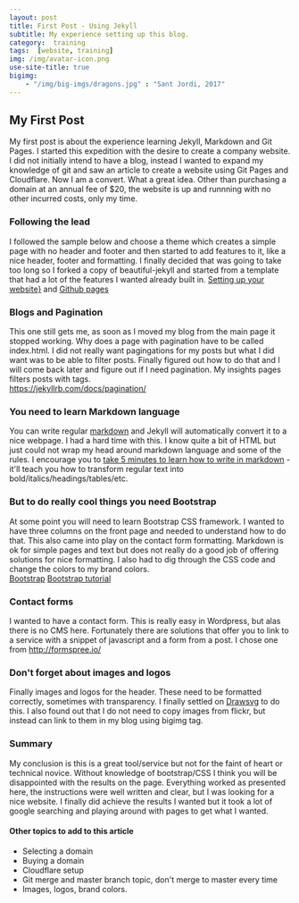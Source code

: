 ```yaml
---
layout: post
title: First Post - Using Jekyll
subtitle: My experience setting up this blog.
category:  training
tags:  [website, training]
img: /img/avatar-icon.png
use-site-title: true
bigimg:
    - "/img/big-imgs/dragons.jpg" : "Sant Jordi, 2017"
---
```


## My First Post

My first post is about the experience learning Jekyll, Markdown and Git Pages.   I started this expedition with
the desire to create a company website.  I did not initially intend to have a blog, instead I wanted to expand my 
knowledge of git and saw an article to create a website using Git Pages and Cloudflare.  Now I am a convert.
What a great idea.  Other than purchasing a domain at an annual fee of $20, the website is up and runnning
with no other incurred costs, only my time.  

### Following the lead

I followed the sample below and choose a theme which creates a simple page with no header and footer and then started to add features to it, like a nice header, footer and formatting.    I finally decided that was going to take too long so I forked a copy of beautiful-jekyll and started from a template that had a lot of the features I wanted already built in. 
[Setting up your website}](https://medium.freecodecamp.com/an-illustrated-guide-for-setting-up-your-website-using-github-cloudflare-5a7a11ca9465) and
[Github pages](https://www.smashingmagazine.com/2014/08/build-blog-jekyll-github-pages/)

### Blogs and Pagination

This one still gets me, as soon as I moved my blog from the main page it stopped working.   Why does a page with pagination have to be called index.html. I did not really want pagingations for my posts but what I did want was to be able to filter posts.  Finally figured out how to do that and  I will come back later and figure out if I need pagination.  My insights pages filters posts with tags.  
https://jekyllrb.com/docs/pagination/

### You need to learn Markdown language

You can write regular [markdown](http://markdowntutorial.com/)  and Jekyll will automatically convert it to a nice webpage.  I had a hard time with this. I know quite a bit of HTML but just could not wrap my head around markdown language and some of the rules.   I encourage you to [take 5 minutes to learn how to write in markdown](http://markdowntutorial.com/) - it'll teach you how to transform regular text into bold/italics/headings/tables/etc.

### But to do really cool things you need Bootstrap

At some point you will need to learn Bootstrap CSS framework.  I wanted to have three columns on the front page and needed to understand how to do that.  This also came into play on the contact form formatting.  Markdown is ok for simple pages and text but does not really do a good job of offering solutions for nice formatting.  I also had to dig through the CSS code and change the colors to my brand colors.  
[Bootstrap](http://getbootstrap.com/css/)
[Bootstrap tutorial](http://www.tutorialrepublic.com/twitter-bootstrap-tutorial/)

### Contact forms 

I wanted to have a contact form.  This is really easy in Wordpress, but alas there is no CMS here. Fortunately there are solutions that offer you to link to a service with a snippet of javascript and a form from a post.  I chose one from http://formspree.io/

### Don't forget about images and logos

Finally images and logos for the header.  These need to be formatted correctly, sometimes with transparency.  I finally settled on [Drawsvg](http://drawsvg.org/) to do this.  I also found out that I do not need to copy images from flickr, but instead can link to them in my blog using bigimg tag.  

### Summary

My conclusion is this is a great tool/service but not for the faint of heart or technical novice.   Without knowledge of bootstrap/CSS I think you will be disappointed with the results on the page.  Everything worked as presented here, the instructions were well written and clear, but I was looking for a nice website.    I finally did achieve the results I wanted but it took a lot of google searching and playing around with pages to get what I wanted.  

#### Other topics to add to this article

- Selecting a domain
- Buying a domain
- Cloudflare setup
- Git merge and master branch topic, don't merge to master every time
- Images, logos, brand colors.
